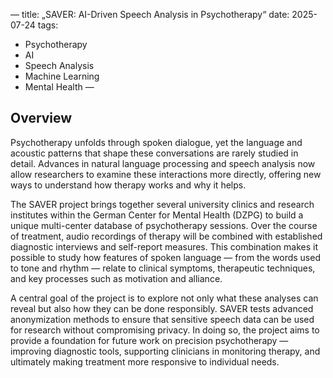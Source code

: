 —
title: „SAVER: AI-Driven Speech Analysis in Psychotherapy“
date: 2025-07-24
tags:
  - Psychotherapy
  - AI
  - Speech Analysis
  - Machine Learning
  - Mental Health
—

## Overview

Psychotherapy unfolds through spoken dialogue, yet the language and acoustic patterns that shape these conversations are rarely studied in detail. Advances in natural language processing and speech analysis now allow researchers to examine these interactions more directly, offering new ways to understand how therapy works and why it helps.

The SAVER project brings together several university clinics and research institutes within the German Center for Mental Health (DZPG) to build a unique multi-center database of psychotherapy sessions. Over the course of treatment, audio recordings of therapy will be combined with established diagnostic interviews and self-report measures. This combination makes it possible to study how features of spoken language — from the words used to tone and rhythm — relate to clinical symptoms, therapeutic techniques, and key processes such as motivation and alliance.

A central goal of the project is to explore not only what these analyses can reveal but also how they can be done responsibly. SAVER tests advanced anonymization methods to ensure that sensitive speech data can be used for research without compromising privacy. In doing so, the project aims to provide a foundation for future work on precision psychotherapy — improving diagnostic tools, supporting clinicians in monitoring therapy, and ultimately making treatment more responsive to individual needs.